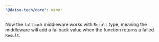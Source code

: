 ```yaml
---
"@daiso-tech/core": minor
---
```


Now the `fallback` middleware works with `Result` type, meaning the middleware will add a fallback value when the function returns a failed `Result`.
